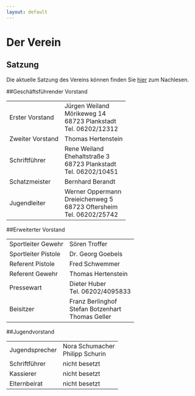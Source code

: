 ```yaml
---
layout: default
---
```

# Der Verein

## Satzung
Die aktuelle Satzung des Vereins können finden Sie [hier][satzung] zum Nachlesen.


##Geschäftsführender Vorstand

<table class="vereinstabelle">
<tr>
<td>Erster Vorstand </td>
<td>
Jürgen Weiland <br />
Mörikeweg 14  <br />
68723 Plankstadt <br /> 
Tel. 06202/12312 </td>
</tr>

<tr>
<td>Zweiter Vorstand</td>
<td>Thomas Hertenstein   </td>
</tr>

<tr>
<td>Schriftführer</td>
<td>Rene Weiland <br />
Ehehaltstraße 3 <br />
68723 Plankstadt<br />
Tel. 06202/10451<br />
</td>   
</tr>

<tr>
<td>Schatzmeister</td>
<td>Bernhard Berandt   </td>
</tr>

<tr>
<td>Jugendleiter</td>
<td>Werner Oppermann <br />
 Dreieichenweg 5<br />
 68723 Oftersheim <br />
 Tel. 06202/25742
 </td>
</tr>

</table>








##Erweiterter Vorstand


<table class="vereinstabelle">

<tr>
<td>Sportleiter Gewehr</td>
<td>Sören Troffer</td>
</tr>

<tr>
<td>Sportleiter Pistole </td>
<td>Dr. Georg Goebels</td>
</tr>

<tr>
<td>Referent Pistole  </td>
<td>Fred Schwemmer</td>
</tr>

<tr>
<td>Referent Gewehr </td>
<td>Thomas Hertenstein</td>
</tr>

<tr>
<td>Pressewart </td>
<td>Dieter Huber<br />
Tel. 06202/4095833</td>
</tr>

<tr>
<td>Beisitzer </td>
<td>Franz  Berlinghof<br />
Stefan Botzenhart<br />
Thomas Geller<br />
</td>
</tr>
</table>


##Jugendvorstand

<table class="vereinstabelle">
<tr>
<td>Jugendsprecher  </td>
<td>Nora Schumacher<br>
Philipp Schurin</td>
</tr>
<tr>
<td>Schriftführer</td>
<td>nicht besetzt</td>
</tr>
<tr>
<td>Kassierer</td>
<td>nicht besetzt</td>
</tr>
<tr>
<td>Elternbeirat</td>
<td>nicht besetzt</td>
</tr>

</table>



[satzung]: /dokumente/KKS_Vereinssatzung_2011.pdf